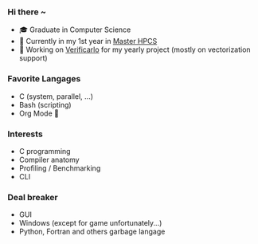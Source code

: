 ### Hi there ~

 - &#127891; Graduate in Computer Science
 - &#127793; Currently in my 1st year in [Master HPCS](http://www.chps.uvsq.fr/)
 - &#129520; Working on
  [Verificarlo](https://github.com/verificarlo/verificarlo) for my yearly
  project (mostly on vectorization support)

### Favorite Langages

 - C (system, parallel, ...)
 - Bash (scripting)
 - Org Mode &#129412;
  
### Interests

 - C programming
 - Compiler anatomy
 - Profiling / Benchmarking
 - CLI
    
### Deal breaker

 - GUI
 - Windows (except for game unfortunately...)
 - Python, Fortran and others garbage langage
